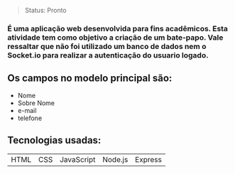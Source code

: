 > Status: Pronto

### É uma aplicação web desenvolvida para fins acadêmicos. Esta atividade tem como objetivo a criação de um bate-papo. Vale ressaltar que não foi utilizado um banco de dados nem o Socket.io para realizar a autenticação do usuario logado.

## Os campos no modelo principal são:

+ Nome 
+ Sobre Nome
+ e-mail
+ telefone

## Tecnologias usadas:

<table>
  <tr>
    <td>HTML</td>
    <td>CSS</td>
    <td>JavaScript</td>
    <td>Node.js</td>
    <td>Express</td>
  </tr>
</table>
